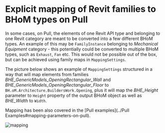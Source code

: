 # Explicit mapping of Revit families to BHoM types on Pull

In some cases, on Pull, the elements of one Revit API type and belonging to one Revit category are meant to be converted into a few different BHoM types. An example of this may be `FamilyInstance` belonging to _Mechanical Equipment_ category - this potentially could be converted to multiple BHoM types, such as `Exhaust`, `Fan` etc. This would not be possible out of the box, but can be achieved using family maps in `MappingSettings`.

The picture below shows an example of `MappingSettings` structured in a way that will map elements from families _BHE_GenericModels_OpeningRectangular_Wall_ and _BHE_GenericModels_OpeningRectangular_Floor_ to `BH.oM.Architecture.BuildersWork.Opening`, plus it will map the _BHE_Height_ parameter to `Height` property of the output BHoM object as well as _BHE_Width_ to `Width`.

Mapping has been also covered in the [Pull examples](../Pull Examples#mapping-parameters-on-pull).

![mapping](https://user-images.githubusercontent.com/26874773/134541156-0c7c87aa-a0af-4294-8799-9245387c72c4.png)
